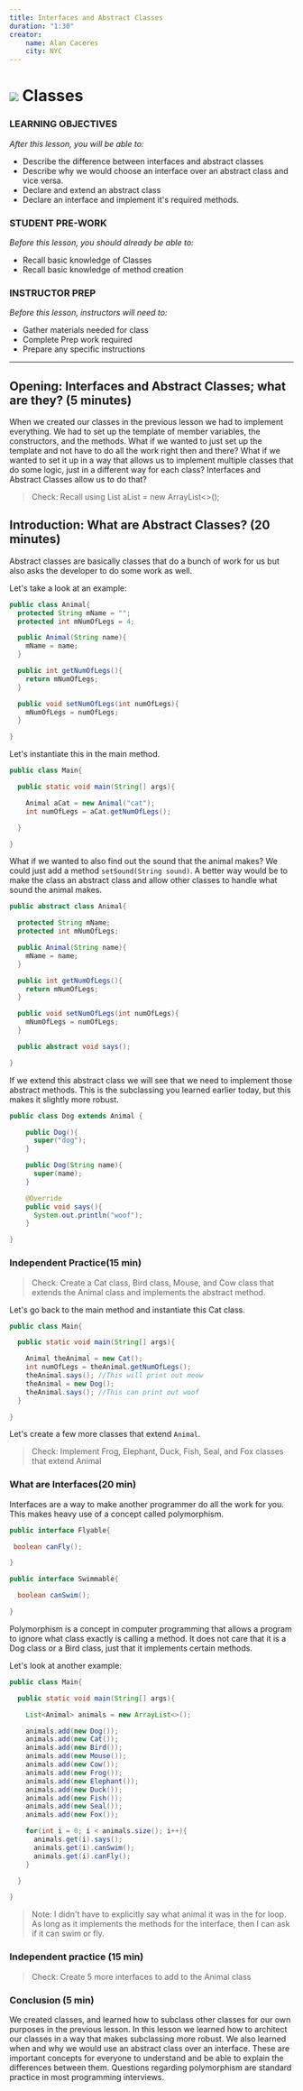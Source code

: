 ```yaml
---
title: Interfaces and Abstract Classes
duration: "1:30"
creator:
    name: Alan Caceres
    city: NYC
---
```


# ![](https://ga-dash.s3.amazonaws.com/production/assets/logo-9f88ae6c9c3871690e33280fcf557f33.png) Classes

### LEARNING OBJECTIVES
*After this lesson, you will be able to:*
- Describe the difference between interfaces and abstract classes
- Describe why we would choose an interface over an abstract class and vice versa.
- Declare and extend an abstract class
- Declare an interface and implement it's required methods.

### STUDENT PRE-WORK
*Before this lesson, you should already be able to:*
* Recall basic knowledge of Classes
* Recall basic knowledge of method creation

### INSTRUCTOR PREP
*Before this lesson, instructors will need to:*
- Gather materials needed for class
- Complete Prep work required
- Prepare any specific instructions

---

## Opening: Interfaces and Abstract Classes; what are they? (5 minutes)

When we created our classes in the previous lesson we had to implement everything.
We had to set up the template of member variables, the constructors, and the methods.
What if we wanted to just set up the template and not have to do all the work right then and there?
What if we wanted to set it up in a way that allows us to implement multiple classes that do some
logic, just in a different way for each class?
Interfaces and Abstract Classes allow us to do that?

> Check: Recall using List<String> aList = new ArrayList<>();

## Introduction: What are Abstract Classes? (20 minutes)

Abstract classes are basically classes that do a bunch of work for us but also asks the developer
to do some work as well.

Let's take a look at an example:

```Java
public class Animal{
  protected String mName = "";
  protected int mNumOfLegs = 4;

  public Animal(String name){
    mName = name;
  }

  public int getNumOfLegs(){
    return mNumOfLegs;
  }

  public void setNumOfLegs(int numOfLegs){
    mNumOfLegs = numOfLegs;
  }

}
```

Let's instantiate this in the main method.

```Java
public class Main{

  public static void main(String[] args){

    Animal aCat = new Animal("cat");
    int numOfLegs = aCat.getNumOfLegs();

  }

}
```

What if we wanted to also find out the sound that the animal makes?
We could just add a method `setSound(String sound)`. A better way would be to make
the class an abstract class and allow other classes to handle what sound the animal makes.

```Java
public abstract class Animal{

  protected String mName;
  protected int mNumOfLegs;

  public Animal(String name){
    mName = name;
  }

  public int getNumOfLegs(){
    return mNumOfLegs;
  }

  public void setNumOfLegs(int numOfLegs){
    mNumOfLegs = numOfLegs;
  }

  public abstract void says();

}
```

If we extend this abstract class we will see that we need to implement those abstract methods.
This is the subclassing you learned earlier today, but this makes it slightly more robust.

```Java
public class Dog extends Animal {

    public Dog(){
      super("dog");
    }

    public Dog(String name){
      super(name);
    }

    @Override
    public void says(){
      System.out.println("woof");
    }

}
```

### Independent Practice(15 min)
>Check: Create a Cat class, Bird class, Mouse, and Cow class that extends the Animal class and implements the abstract method.


Let's go back to the main method and instantiate this Cat class.

```Java
public class Main{

  public static void main(String[] args){

    Animal theAnimal = new Cat();
    int numOfLegs = theAnimal.getNumOfLegs();
    theAnimal.says(); //This will print out meow
    theAnimal = new Dog();
    theAnimal.says(); //This can print out woof
  }

}
```

Let's create a few more classes that extend `Animal`.

>Check: Implement Frog, Elephant, Duck, Fish, Seal, and Fox classes that extend Animal

### What are Interfaces(20 min)

Interfaces are a way to make another programmer do all the work for you. This makes heavy use of a concept called polymorphism.

```Java
public interface Flyable{

 boolean canFly();

}
```

```Java
public interface Swimmable{

  boolean canSwim();

}
```

Polymorphism is a concept in computer programming that allows a program to ignore what class exactly is calling a method. It does not care that it is a Dog class or a Bird class, just that it implements certain methods.

Let's look at another example:

```Java
public class Main{

  public static void main(String[] args){

    List<Animal> animals = new ArrayList<>();

    animals.add(new Dog());
    animals.add(new Cat());
    animals.add(new Bird());
    animals.add(new Mouse());
    animals.add(new Cow());
    animals.add(new Frog());
    animals.add(new Elephant());
    animals.add(new Duck());
    animals.add(new Fish());
    animals.add(new Seal());
    animals.add(new Fox());

    for(int i = 0; i < animals.size(); i++){
      animals.get(i).says();
      animals.get(i).canSwim();
      animals.get(i).canFly();
    }

  }

}
```

>Note: I didn't have to explicitly say what animal it was in the for loop. As long as it
implements the methods for the interface, then I can ask if it can swim or fly.

### Independent practice (15 min)

>Check: Create 5 more interfaces to add to the Animal class

### Conclusion (5 min)

We created classes, and learned how to subclass other classes for our own purposes in the previous lesson.
In this lesson we learned how to architect our classes in a way that makes subclassing more robust.
We also learned when and why we would use an abstract class over an interface. These are important concepts for everyone to understand and be able to explain the differences between them. Questions regarding polymorphism are standard practice in most programming interviews.
